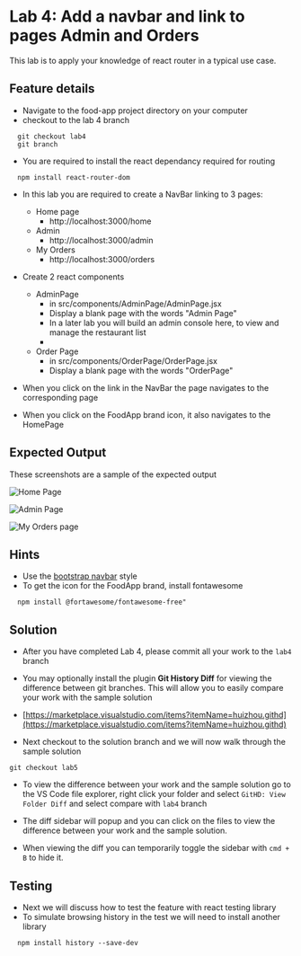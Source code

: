 # Lab 4: Add a navbar and link to pages Admin and Orders

This lab is to apply your knowledge of react router in a typical use case.

## Feature details

- Navigate to the food-app project directory on your computer
- checkout to the lab 4 branch

```
  git checkout lab4
  git branch
```

- You are required to install the react dependancy required for routing

```
  npm install react-router-dom
```

- In this lab you are required to create a NavBar linking to 3 pages:

  - Home page
    - http://localhost:3000/home
  - Admin
    - http://localhost:3000/admin
  - My Orders
    - http://localhost:3000/orders

- Create 2 react components

  - AdminPage
    - in src/components/AdminPage/AdminPage.jsx
    - Display a blank page with the words "Admin Page"
    - In a later lab you will build an admin console here, to view and manage the restaurant list
    -
  - Order Page
    - in src/components/OrderPage/OrderPage.jsx
    - Display a blank page with the words "OrderPage"

- When you click on the link in the NavBar the page navigates to the corresponding page

- When you click on the FoodApp brand icon, it also navigates to the HomePage

## Expected Output

These screenshots are a sample of the expected output

![Home Page](../../../.gitbook/assets/front-end-web-development/react/food-app-labs/lab4-output-1.png)

![Admin Page](../../../.gitbook/assets/front-end-web-development/react/food-app-labs/lab4-output-2.png)

![My Orders page](../../../.gitbook/assets/front-end-web-development/react/food-app-labs/lab4-output-3.png)

## Hints

- Use the [bootstrap navbar](https://getbootstrap.com/docs/4.1/components/navbar/#nav) style
- To get the icon for the FoodApp brand, install fontawesome

```
  npm install @fortawesome/fontawesome-free"
```

## Solution

- After you have completed Lab 4, please commit all your work to the `lab4` branch

- You may optionally install the plugin **Git History Diff** for viewing the difference between git branches. This will allow you to easily compare your work with the sample solution

- [https://marketplace.visualstudio.com/items?itemName=huizhou.githd](https://marketplace.visualstudio.com/items?itemName=huizhou.githd)

- Next checkout to the solution branch and we will now walk through the sample solution

```text
git checkout lab5
```

- To view the difference between your work and the sample solution go to the VS Code file explorer, right click your folder and select `GitHD: View Folder Diff` and select compare with `lab4` branch

- The diff sidebar will popup and you can click on the files to view the difference between your work and the sample solution.

- When viewing the diff you can temporarily toggle the sidebar with `cmd + B` to hide it.

## Testing

- Next we will discuss how to test the feature with react testing library
- To simulate browsing history in the test we will need to install another library

```
  npm install history --save-dev
```
